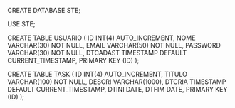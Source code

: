 CREATE DATABASE STE;

USE STE;

CREATE TABLE USUARIO (
    ID INT(4) AUTO_INCREMENT,
    NOME VARCHAR(30) NOT NULL,
    EMAIL VARCHAR(50) NOT NULL,
    PASSWORD VARCHAR(30) NOT NULL,
    DTCADAST TIMESTAMP DEFAULT CURRENT_TIMESTAMP,
    PRIMARY KEY (ID)
);

CREATE TABLE TASK (
    ID INT(4) AUTO_INCREMENT,
    TITULO VARCHAR(100) NOT NULL,
    DESCRI VARCHAR(1000),
    DTCRIA TIMESTAMP DEFAULT CURRENT_TIMESTAMP,
    DTINI DATE,
    DTFIM DATE,
    PRIMARY KEY (ID)
); 
